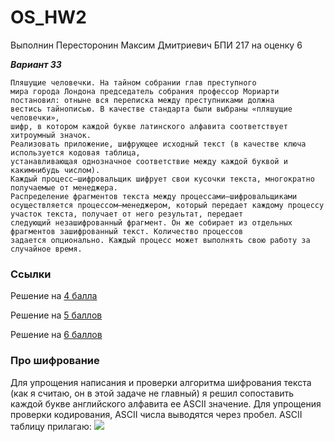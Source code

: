 # OS_HW2
Выполнин Пересторонин Максим Дмитриевич БПИ 217 на оценку 6

***Вариант 33***
```
Пляшущие человечки. На тайном собрании глав преступного
мира города Лондона председатель собрания профессор Мориарти
постановил: отныне вся переписка между преступниками должна
вестись тайнописью. В качестве стандарта были выбраны «пляшущие человечки»,
шифр, в котором каждой букве латинского алфавита соответствует хитроумный значок.
Реализовать приложение, шифрующее исходный текст (в качестве ключа используется кодовая таблица,
устанавливающая однозначное соответствие между каждой буквой и какимнибудь числом).
Каждый процесс–шифровальщик шифрует свои кусочки текста, многократно получаемые от менеджера.
Распределение фрагментов текста между процессами–шифровальщиками
осуществляется процессом–менеджером, который передает каждому процессу участок текста, получает от него результат, передает
следующий незашифрованный фрагмент. Он же собирает из отдельных фрагментов зашифрованный текст. Количество процессов
задается опционально. Каждый процесс может выполнять свою работу за случайное время.
```
### Ссылки
Решение на [4 балла](https://github.com/mperestoronin/OS_HW2/tree/main/for_4_grade)

Решение на [5 баллов](https://github.com/mperestoronin/OS_HW2/tree/main/for_5_grade)

Решение на [6 баллов](https://github.com/mperestoronin/OS_HW2/tree/main/for_6_grade)
### Про шифрование
Для упрощения написания и проверки алгоритма шифрования текста (как я считаю, он в этой задаче не главный) я решил сопоставить каждой букве английского алфавита ее ASCII значение. Для упрощения проверки кодирования, ASCII числа выводятся через пробел. ASCII таблицу прилагаю:
![](https://upload.wikimedia.org/wikipedia/commons/1/1b/ASCII-Table-wide.svg)
